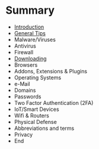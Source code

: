 # Summary

* [Introduction](README.md)
* [General Tips](general-tips.md)
* Malware/Viruses
* Antivirus
* Firewall
* [Downloading](downloading.md)
* Browsers
* Addons, Extensions & Plugins
* Operating Systems
* e-Mail
* Domains
* Passwords
* Two Factor Authentication \(2FA\)
* IoT/Smart Devices
* Wifi & Routers
* Physical Defense
* Abbreviations and terms
* Privacy
* End

